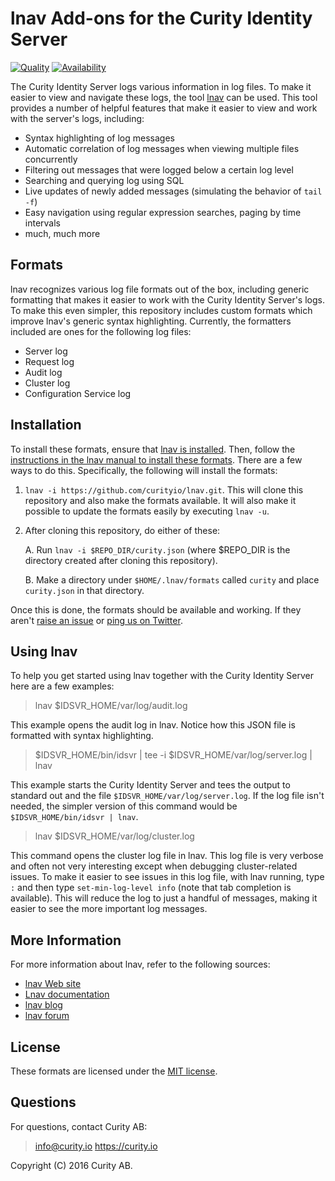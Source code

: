 # lnav Add-ons for the Curity Identity Server

[![Quality](https://curity.io/assets/images/badges/lnav-quality.svg)](https://curity.io/resources/code-examples/status/)
[![Availability](https://curity.io/assets/images/badges/lnav-availability.svg)](https://curity.io/resources/code-examples/status/)

The Curity Identity Server logs various information in log files. To make it easier to view and navigate these logs, the tool [lnav](http://lnav.org) can be used. This tool provides a number of helpful features that make it easier to view and work with the server's logs, including:

* Syntax highlighting of log messages
* Automatic correlation of log messages when viewing multiple files concurrently 
* Filtering out messages that were logged below a certain log level
* Searching and querying log using SQL
* Live updates of newly added messages (simulating the behavior of `tail -f`)
* Easy navigation using regular expression searches, paging by time intervals
* much, much more

## Formats

lnav recognizes various log file formats out of the box, including generic formatting that makes it easier to work with the Curity Identity Server's logs. To make this even simpler, this repository includes custom formats which improve lnav's generic syntax highlighting. Currently, the formatters included are ones for the following log files:

* Server log
* Request log
* Audit log
* Cluster log
* Configuration Service log

## Installation

To install these formats, ensure that [lnav is installed](http://lnav.readthedocs.io/en/latest/intro.html#installation). Then, follow the [instructions in the lnav manual to install these formats](http://lnav.readthedocs.io/en/latest/formats.html#installing-formats). There are a few ways to do this. Specifically, the following will install the formats:

1. `lnav -i https://github.com/curityio/lnav.git`. This will clone this repository and also make the formats available. It will also make it possible to update the formats easily by executing `lnav -u`.

2. After cloning this repository, do either of these:

	A. Run `lnav -i $REPO_DIR/curity.json` (where $REPO_DIR is the directory created after cloning this repository).

	B. Make a directory under `$HOME/.lnav/formats` called `curity` and place `curity.json` in that directory.

Once this is done, the formats should be available and working. If they aren't [raise an issue](https://github.com/curityio/lnav/issues) or [ping us on Twitter](http://twitter.com/curityio).

## Using lnav

To help you get started using lnav together with the Curity Identity Server here are a few examples:

> lnav $IDSVR_HOME/var/log/audit.log

This example opens the audit log in lnav. Notice how this JSON file is formatted with syntax highlighting.

> $IDSVR_HOME/bin/idsvr | tee -i $IDSVR_HOME/var/log/server.log | lnav

This example starts the Curity Identity Server and tees the output to standard out and the file `$IDSVR_HOME/var/log/server.log`. If the log file isn't needed, the simpler version of this command would be `$IDSVR_HOME/bin/idsvr | lnav`.

> lnav $IDSVR_HOME/var/log/cluster.log

This command opens the cluster log file in lnav. This log file is very verbose and often not very interesting except when debugging cluster-related issues. To make it easier to see issues in this log file, with lnav running, type `:` and then type `set-min-log-level info` (note that tab completion is available).  This will reduce the log to just a handful of messages, making it easier to see the more important log messages.

## More Information

For more information about lnav, refer to the following sources:

* [lnav Web site](http://lnav.org)
* [Lnav documentation](http://lnav.readthedocs.io/en/latest/index.html)
* [lnav blog](http://lnav.org/blog/)
* [lnav forum](https://groups.google.com/forum/#!forum/lnav)

## License

These formats are licensed under the [MIT license](https://github.com/curityio/lnav/blob/master/LICENSE).

## Questions

For questions, contact Curity AB:

> info@curity.io
> https://curity.io


Copyright (C) 2016 Curity AB.



